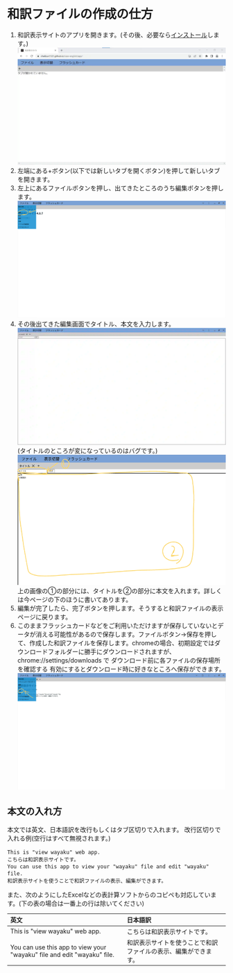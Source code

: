 # 和訳ファイルの作成の仕方
1. 和訳表示サイトのアプリを開きます。(その後、必要なら[インストール](../install/)します。)
![和訳表示サイトのアプリのホーム](../img/wayaku-app-home.webp)
2. 左端にある+ボタン(以下では新しいタブを開くボタン)を押して新しいタブを開きます。
3. 左上にあるファイルボタンを押し、出てきたところのうち編集ボタンを押します。
![ファイル→編集ボタン](../img/creat-new-file-button.webp)
4. その後出てきた編集画面でタイトル、本文を入力します。
![編集画面](../img/creat-new-file-menu.webp)
(タイトルのところが変になっているのはバグです。)
![上の完了ボタンの左側に①、真ん中の大きいところに②となっている編集画面](../img/expressin-edit-file-menu.webp)
上の画像の①の部分には、タイトルを②の部分に本文を入れます。詳しくは今ページの下のほうに書いてあります。
5. 編集が完了したら、完了ボタンを押します。そうすると和訳ファイルの表示ページに戻ります。
6. このままフラッシュカードなどをご利用いただけますが保存していないとデータが消える可能性があるので保存します。ファイルボタン→保存を押して、作成した和訳ファイルを保存します。chromeの場合、初期設定ではダウンロードフォルダーに勝手にダウンロードされますが、 chrome://settings/downloads で ダウンロード前に各ファイルの保存場所を確認する 有効にするとダウンロード時に好きなところへ保存ができます。
![ファイル→保存ボタン](../img/save-button.webp)
## 本文の入れ方
本文では英文、日本語訳を改行もしくはタブ区切りで入れます。
改行区切りで入れる例(空行はすべて無視されます。)

```
This is "view wayaku" web app.
こちらは和訳表示サイトです。
You can use this app to view your "wayaku" file and edit "wayaku" file.
和訳表示サイトを使うことで和訳ファイルの表示、編集ができます。
```

また、次のようにしたExcelなどの表計算ソフトからのコピペも対応しています。(下の表の場合は一番上の行は除いてください)

|英文|日本語訳|
|:--|:--|
|This is "view wayaku" web app.|こちらは和訳表示サイトです。|
|You can use this app to view your "wayaku" file and edit "wayaku" file.|和訳表示サイトを使うことで和訳ファイルの表示、編集ができます。|
